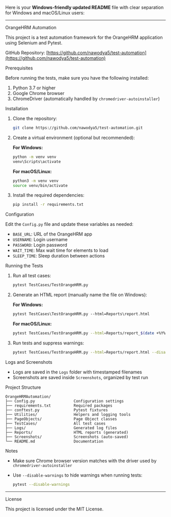 Here is your **Windows-friendly updated README** file with clear separation for Windows and macOS/Linux users:

---

OrangeHRM Automation

This project is a test automation framework for the OrangeHRM application using Selenium and Pytest.

GitHub Repository: [https://github.com/nawodya5/test-automation](https://github.com/nawodya5/test-automation)

Prerequisites

Before running the tests, make sure you have the following installed:

1. Python 3.7 or higher
2. Google Chrome browser
3. ChromeDriver (automatically handled by `chromedriver-autoinstaller`)

 Installation

1. Clone the repository:

   ```bash
   git clone https://github.com/nawodya5/test-automation.git
   ```

2. Create a virtual environment (optional but recommended):

   **For Windows:**

   ```cmd
   python -m venv venv
   venv\Scripts\activate
   ```

   **For macOS/Linux:**

   ```bash
   python3 -m venv venv
   source venv/bin/activate
   ```

3. Install the required dependencies:

   ```bash
   pip install -r requirements.txt
   ```

 Configuration

Edit the `Config.py` file and update these variables as needed:

* `BASE_URL`: URL of the OrangeHRM app
* `USERNAME`: Login username
* `PASSWORD`: Login password
* `WAIT_TIME`: Max wait time for elements to load
* `SLEEP_TIME`: Sleep duration between actions

 Running the Tests

1. Run all test cases:

   ```bash
   pytest TestCases/TestOrangeHRM.py
   ```

2. Generate an HTML report (manually name the file on Windows):

   **For Windows:**

   ```cmd
   pytest TestCases\TestOrangeHRM.py --html=Reports\report.html
   ```

   **For macOS/Linux:**

   ```bash
   pytest TestCases/TestOrangeHRM.py --html=Reports/report_$(date +%Y%m%d_%H%M%S).html
   ```

3. Run tests and suppress warnings:

   ```bash
   pytest TestCases/TestOrangeHRM.py --html=Reports/report.html --disable-warnings
   ```

Logs and Screenshots

* Logs are saved in the `Logs` folder with timestamped filenames
* Screenshots are saved inside `Screenshots`, organized by test run

Project Structure

```
OrangeHRMAutomation/
├── Config.py                 Configuration settings
├── requirements.txt          Required packages
├── conftest.py               Pytest fixtures
├── Utilities/                Helpers and logging tools
├── PageObjects/              Page Object classes
├── TestCases/                All test cases
├── Logs/                     Generated log files
├── Reports/                  HTML reports (generated)
├── Screenshots/              Screenshots (auto-saved)
└── README.md                 Documentation
```

Notes

* Make sure Chrome browser version matches with the driver used by `chromedriver-autoinstaller`
* Use `--disable-warnings` to hide warnings when running tests:

  ```bash
  pytest --disable-warnings
  ```

---


License

This project is licensed under the MIT License.
